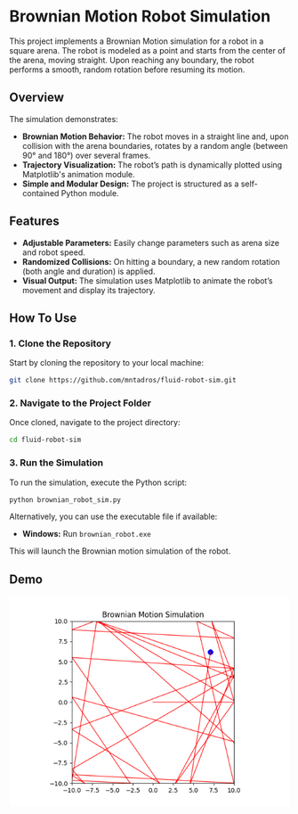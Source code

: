 # Brownian Motion Robot Simulation

This project implements a Brownian Motion simulation for a robot in a square arena. The robot is modeled as a point and starts from the center of the arena, moving straight. Upon reaching any boundary, the robot performs a smooth, random rotation before resuming its motion.

## Overview

The simulation demonstrates:
- **Brownian Motion Behavior:** The robot moves in a straight line and, upon collision with the arena boundaries, rotates by a random angle (between 90° and 180°) over several frames.
- **Trajectory Visualization:** The robot’s path is dynamically plotted using Matplotlib's animation module.
- **Simple and Modular Design:** The project is structured as a self-contained Python module.

## Features

- **Adjustable Parameters:** Easily change parameters such as arena size and robot speed.
- **Randomized Collisions:** On hitting a boundary, a new random rotation (both angle and duration) is applied.
- **Visual Output:** The simulation uses Matplotlib to animate the robot’s movement and display its trajectory.

## How To Use

### 1. Clone the Repository

Start by cloning the repository to your local machine:

```bash
git clone https://github.com/mntadros/fluid-robot-sim.git
```

### 2. Navigate to the Project Folder

Once cloned, navigate to the project directory:

```bash
cd fluid-robot-sim
```

### 3. Run the Simulation

To run the simulation, execute the Python script:

```bash
python brownian_robot_sim.py
```

Alternatively, you can use the executable file if available:

- **Windows:** Run `brownian_robot.exe`
  
This will launch the Brownian motion simulation of the robot.

## Demo

![Demo of Brownian Motion Robot Simulation](/assets/brownian_motion.gif)

